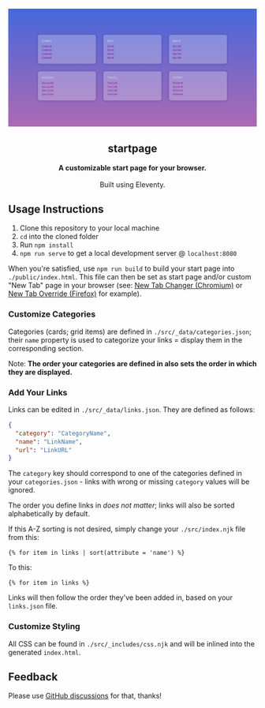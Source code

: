 ![](./startpage.jpg)

<h2 align='center'>startpage</h2>

<p align='center'>
  <b>A customizable start page for your browser.</b>
  <br><br>
  Built using Eleventy.
</p>

## Usage Instructions

1. Clone this repository to your local machine
2. `cd` into the cloned folder
3. Run `npm install`
4. `npm run serve` to get a local development server @ `localhost:8080`

When you're satisfied, use `npm run build` to build your start page into `./public/index.html`. This file can then be set as start page and/or custom "New Tab" page in your browser (see: [New Tab Changer (Chromium)](https://chrome.google.com/webstore/detail/new-tab-changer/occbjkhimchkolibngmcefpjlbknggfh/) or [New Tab Override (Firefox)](https://addons.mozilla.org/en-US/firefox/addon/new-tab-override/) for example).

### Customize Categories

Categories (cards; grid items) are defined in `./src/_data/categories.json`; their `name` property is used to categorize your links = display them in the corresponding section.

Note: **The order your categories are defined in also sets the order in which they are displayed.**

### Add Your Links

Links can be edited in `./src/_data/links.json`. They are defined as follows:

```json
{
  "category": "CategoryName",
  "name": "LinkName",
  "url": "LinkURL"
}
```

The `category` key should correspond to one of the categories defined in your `categories.json` - links with wrong or missing `category` values will be ignored.

The order you define links in *does not matter*; links will also be sorted alphabetically by default.

If this A-Z sorting is not desired, simply change your `./src/index.njk` file from this:

```
{% for item in links | sort(attribute = 'name') %}
```

To this:

```
{% for item in links %}
```

Links will then follow the order they've been added in, based on your `links.json` file.

### Customize Styling

All CSS can be found in `./src/_includes/css.njk` and will be inlined into the generated `index.html`.

## Feedback

Please use [GitHub discussions](https://github.com/ttntm/startpage/discussions) for that, thanks!

